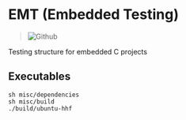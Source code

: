<!-- SPDX-License-Identifier: zlib-acknowledgement -->

# EMT (Embedded Testing)
> ![Github](https://img.shields.io/github/license/ryan-mcclue/emt)

Testing structure for embedded C projects

## Executables
```
sh misc/dependencies
sh misc/build
./build/ubuntu-hhf
```
